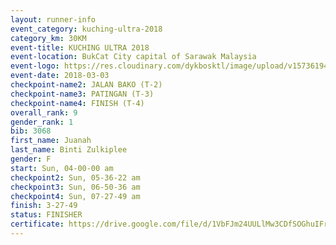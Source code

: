 ```yaml
--- 
layout: runner-info 
event_category: kuching-ultra-2018 
category_km: 30KM 
event-title: KUCHING ULTRA 2018 
event-location: BukCat City capital of Sarawak Malaysia 
event-logo: https://res.cloudinary.com/dykbosktl/image/upload/v1573619473/Logo/kuching-ultra-2018-logo_tlpvm5.png 
event-date: 2018-03-03 
checkpoint-name2: JALAN BAKO (T-2) 
checkpoint-name3: PATINGAN (T-3) 
checkpoint-name4: FINISH (T-4) 
overall_rank: 9
gender_rank: 1
bib: 3068
first_name: Juanah
last_name: Binti Zulkiplee
gender: F
start: Sun, 04-00-00 am
checkpoint2: Sun, 05-36-22 am
checkpoint3: Sun, 06-50-36 am
checkpoint4: Sun, 07-27-49 am
finish: 3-27-49
status: FINISHER
certificate: https://drive.google.com/file/d/1VbFJm24UULlMw3CDfSOGhuIFrhlBQouR/view?usp=sharing","CERTIFICATE")
--- 
```

